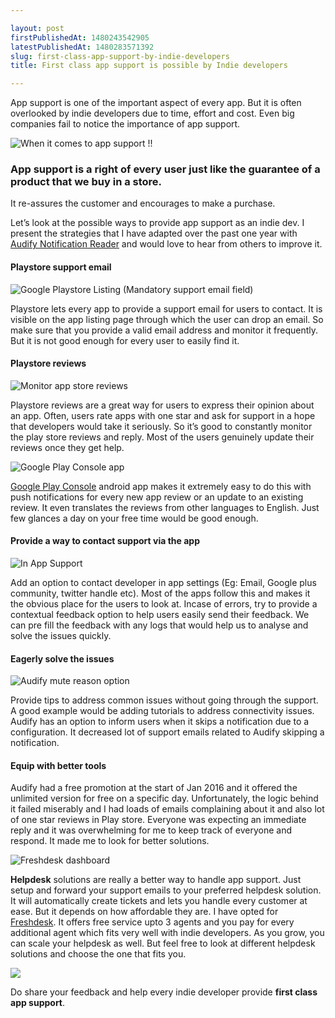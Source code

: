 ```yaml
---

layout: post
firstPublishedAt: 1480243542905
latestPublishedAt: 1480283571392
slug: first-class-app-support-by-indie-developers
title: First class app support is possible by Indie developers

---
```


App support is one of the important aspect of every app. But it is often overlooked by indie developers due to time, effort and cost. Even big companies fail to notice the importance of app support.

![When it comes to app support !!](https://media.giphy.com/media/COYGe9rZvfiaQ/giphy.gif)

### App support is a right of every user just like the guarantee of a product that we buy in a store.

It re-assures the customer and encourages to make a purchase.

Let’s look at the possible ways to provide app support as an indie dev. I present the strategies that I have adapted over the past one year with [Audify Notification Reader](https://play.google.com/store/apps/details?id=in.codeseed.audify) and would love to hear from others to improve it.

#### Playstore support email

![Google Playstore Listing (Mandatory support email field)](https://cdn-images-1.medium.com/max/4184/1*UEcHMjFv7EKlRDms5dy7uA.png)

Playstore lets every app to provide a support email for users to contact. It is visible on the app listing page through which the user can drop an email. So make sure that you provide a valid email address and monitor it frequently. But it is not good enough for every user to easily find it.

#### Playstore reviews

![Monitor app store reviews](https://cdn-images-1.medium.com/max/2012/1*RSVeAKXNspKpIj58v_QBYw.png)

Playstore reviews are a great way for users to express their opinion about an app. Often, users rate apps with one star and ask for support in a hope that developers would take it seriously. So it’s good to constantly monitor the play store reviews and reply. Most of the users genuinely update their reviews once they get help.

![Google Play Console app](https://cdn-images-1.medium.com/max/560/1*S_JZJKtLBBMln4uP8LnTWQ.png)

[Google Play Console](https://play.google.com/store/apps/details?id=com.google.android.apps.playconsole) android app makes it extremely easy to do this with push notifications for every new app review or an update to an existing review. It even translates the reviews from other languages to English. Just few glances a day on your free time would be good enough.

#### Provide a way to contact support via the app

![In App Support](https://cdn-images-1.medium.com/max/1600/1*GKwIWwQX2zem3pHQmuzm8Q.png)

Add an option to contact developer in app settings (Eg: Email, Google plus community, twitter handle etc). Most of the apps follow this and makes it the obvious place for the users to look at. Incase of errors, try to provide a contextual feedback option to help users easily send their feedback. We can pre fill the feedback with any logs that would help us to analyse and solve the issues quickly.

#### Eagerly solve the issues

![Audify mute reason option](https://cdn-images-1.medium.com/max/2140/1*aaGVKcyLgBVU8V7EhGxeMg.png)

Provide tips to address common issues without going through the support. A good example would be adding tutorials to address connectivity issues. Audify has an option to inform users when it skips a notification due to a configuration. It decreased lot of support emails related to Audify skipping a notification.

#### Equip with better tools

Audify had a free promotion at the start of Jan 2016 and it offered the unlimited version for free on a specific day. Unfortunately, the logic behind it failed miserably and I had loads of emails complaining about it and also lot of one star reviews in Play store. Everyone was expecting an immediate reply and it was overwhelming for me to keep track of everyone and respond. It made me to look for better solutions.

![Freshdesk dashboard](https://cdn-images-1.medium.com/max/5204/1*ggUFVZBDjoqrFZ4EYawnOw.png)

**Helpdesk** solutions are really a better way to handle app support. Just setup and forward your support emails to your preferred helpdesk solution. It will automatically create tickets and lets you handle every customer at ease. But it depends on how affordable they are. I have opted for [Freshdesk](https://freshdesk.com/). It offers free service upto 3 agents and you pay for every additional agent which fits very well with indie developers. As you grow, you can scale your helpdesk as well. But feel free to look at different helpdesk solutions and choose the one that fits you.

![](https://cdn-images-1.medium.com/max/768/1*5NHmdhNlAiVOLU_6ts5irQ.gif)

Do share your feedback and help every indie developer provide **first class app support**.
